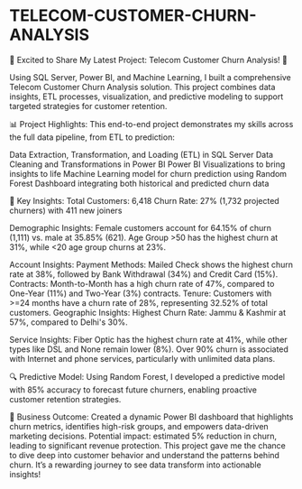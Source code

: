 # TELECOM-CUSTOMER-CHURN-ANALYSIS

🌟 Excited to Share My Latest Project: Telecom Customer Churn Analysis! 🚀

Using SQL Server, Power BI, and Machine Learning, I built a comprehensive Telecom Customer Churn Analysis solution. This project combines data insights, ETL processes, visualization, and predictive modeling to support targeted strategies for customer retention.

📊 Project Highlights:
This end-to-end project demonstrates my skills across the full data pipeline, from ETL to prediction:

Data Extraction, Transformation, and Loading (ETL) in SQL Server
Data Cleaning and Transformations in Power BI
Power BI Visualizations to bring insights to life
Machine Learning model for churn prediction using Random Forest
Dashboard integrating both historical and predicted churn data

📝 Key Insights:
Total Customers: 6,418
Churn Rate: 27% (1,732 projected churners) with 411 new joiners

Demographic Insights:
Female customers account for 64.15% of churn (1,111) vs. male at 35.85% (621).
Age Group >50 has the highest churn at 31%, while <20 age group churns at 23%.

Account Insights:
Payment Methods: Mailed Check shows the highest churn rate at 38%, followed by Bank Withdrawal (34%) and Credit Card (15%).
Contracts: Month-to-Month has a high churn rate of 47%, compared to One-Year (11%) and Two-Year (3%) contracts.
Tenure: Customers with >=24 months have a churn rate of 28%, representing 32.52% of total customers.
Geographic Insights:
Highest Churn Rate: Jammu & Kashmir at 57%, compared to Delhi's 30%.

Service Insights:
Fiber Optic has the highest churn rate at 41%, while other types like DSL and None remain lower (8%).
Over 90% churn is associated with Internet and phone services, particularly with unlimited data plans.

🔍 Predictive Model:
Using Random Forest, I developed a predictive model with 85% accuracy to forecast future churners, enabling proactive customer retention strategies.

🚀 Business Outcome:
Created a dynamic Power BI dashboard that highlights churn metrics, identifies high-risk groups, and empowers data-driven marketing decisions.
Potential impact: estimated 5% reduction in churn, leading to significant revenue protection.
This project gave me the chance to dive deep into customer behavior and understand the patterns behind churn. It’s a rewarding journey to see data transform into actionable insights!
